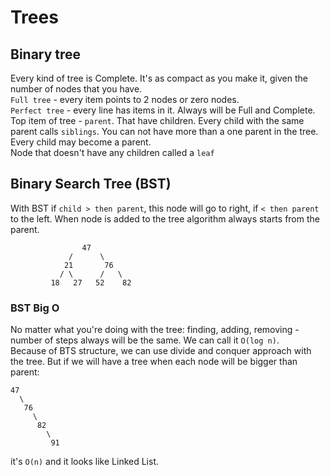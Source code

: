 # Trees

## Binary tree
Every kind of tree is Complete. It's as compact as you make it, given the number of nodes that you have. <br>
`Full tree` - every item points to 2 nodes or zero nodes. <br>
`Perfect tree` - every line has items in it. Always will be Full and Complete. <br>
Top item of tree - `parent`. That have children. Every child with the same parent calls `siblings`. You can not have 
more than a one parent in the tree. Every child may become a parent. </br>
Node that doesn't have any children called a `leaf`

## Binary Search Tree (BST)
With BST if `child > then parent`, this node will go to right, if `< then parent` to the left. When node is added to 
the tree algorithm always starts from the parent.
```
                47
             /      \
            21       76
           / \      /   \
         18   27   52    82
```
### BST Big O
No matter what you're doing with the tree: finding, adding, removing - number of steps always will be the same. We 
can call it `O(log n)`. </br>
Because of BTS structure, we can use divide and conquer approach with the tree. But if we will have a tree when each 
node will be bigger than parent:
```
47
  \
   76
     \
      82
        \
         91
```
it's `O(n)` and it looks like Linked List.


